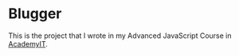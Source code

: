 # Blugger
This is the project that I wrote in my Advanced JavaScript Course in [AcademyIT](https://academyit.net/products/advanced-javascript).
